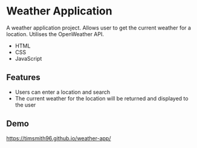
# Weather Application

A weather application project. Allows user to get the current weather for a location. Utilises the OpenWeather API.

- HTML
- CSS
- JavaScript

## Features

- Users can enter a location and search
- The current weather for the location will be returned and displayed to the user

## Demo

https://timsmith96.github.io/weather-app/
